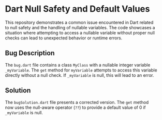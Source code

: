 # Dart Null Safety and Default Values

This repository demonstrates a common issue encountered in Dart related to null safety and the handling of nullable variables. The code showcases a situation where attempting to access a nullable variable without proper null checks can lead to unexpected behavior or runtime errors.

## Bug Description

The `bug.dart` file contains a class `MyClass` with a nullable integer variable `_myVariable`. The `get` method for `myVariable` attempts to access this variable directly without a null check. If `_myVariable` is null, this will lead to an error.

## Solution

The `bugSolution.dart` file presents a corrected version.  The `get` method now uses the null-aware operator (`??`) to provide a default value of 0 if `_myVariable` is null.